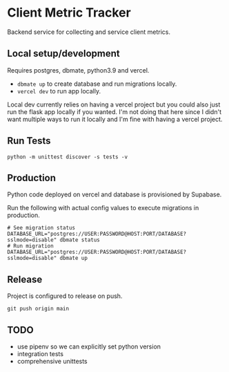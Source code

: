 # Client Metric Tracker

Backend service for collecting and service client metrics.

## Local setup/development

Requires postgres, dbmate, python3.9 and vercel.

- `dbmate up` to create database and run migrations locally.
- `vercel dev` to run app locally.

Local dev currently relies on having a vercel project but you could
also just run the flask app locally if you wanted. I'm not doing that here
since I didn't want multiple ways to run it locally and I'm fine
with having a vercel project.

## Run Tests

```
python -m unittest discover -s tests -v
```

## Production

Python code deployed on vercel and database is provisioned by Supabase.

Run the following with actual config values to execute migrations in production.

```
# See migration status
DATABASE_URL="postgres://USER:PASSWORD@HOST:PORT/DATABASE?sslmode=disable" dbmate status
# Run migration
DATABASE_URL="postgres://USER:PASSWORD@HOST:PORT/DATABASE?sslmode=disable" dbmate up
```

## Release

Project is configured to release on push.

```
git push origin main

```

## TODO

- use pipenv so we can explicitly set python version
- integration tests
- comprehensive unittests
